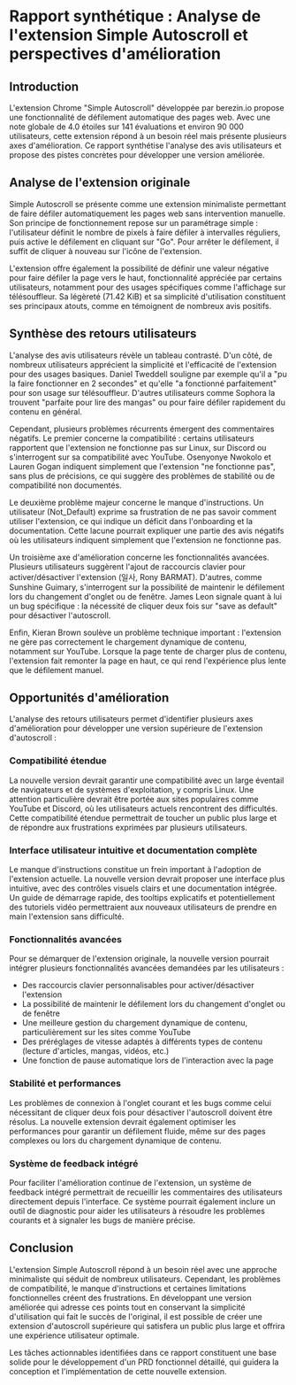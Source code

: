 # Rapport synthétique : Analyse de l'extension Simple Autoscroll et perspectives d'amélioration

## Introduction

L'extension Chrome "Simple Autoscroll" développée par berezin.io propose une fonctionnalité de défilement automatique des pages web. Avec une note globale de 4.0 étoiles sur 141 évaluations et environ 90 000 utilisateurs, cette extension répond à un besoin réel mais présente plusieurs axes d'amélioration. Ce rapport synthétise l'analyse des avis utilisateurs et propose des pistes concrètes pour développer une version améliorée.

## Analyse de l'extension originale

Simple Autoscroll se présente comme une extension minimaliste permettant de faire défiler automatiquement les pages web sans intervention manuelle. Son principe de fonctionnement repose sur un paramétrage simple : l'utilisateur définit le nombre de pixels à faire défiler à intervalles réguliers, puis active le défilement en cliquant sur "Go". Pour arrêter le défilement, il suffit de cliquer à nouveau sur l'icône de l'extension.

L'extension offre également la possibilité de définir une valeur négative pour faire défiler la page vers le haut, fonctionnalité appréciée par certains utilisateurs, notamment pour des usages spécifiques comme l'affichage sur télésouffleur. Sa légèreté (71.42 KiB) et sa simplicité d'utilisation constituent ses principaux atouts, comme en témoignent de nombreux avis positifs.

## Synthèse des retours utilisateurs

L'analyse des avis utilisateurs révèle un tableau contrasté. D'un côté, de nombreux utilisateurs apprécient la simplicité et l'efficacité de l'extension pour des usages basiques. Daniel Tweddell souligne par exemple qu'il a "pu la faire fonctionner en 2 secondes" et qu'elle "a fonctionné parfaitement" pour son usage sur télésouffleur. D'autres utilisateurs comme Sophora la trouvent "parfaite pour lire des mangas" ou pour faire défiler rapidement du contenu en général.

Cependant, plusieurs problèmes récurrents émergent des commentaires négatifs. Le premier concerne la compatibilité : certains utilisateurs rapportent que l'extension ne fonctionne pas sur Linux, sur Discord ou s'interrogent sur sa compatibilité avec YouTube. Osenyonye Nwokolo et Lauren Gogan indiquent simplement que l'extension "ne fonctionne pas", sans plus de précisions, ce qui suggère des problèmes de stabilité ou de compatibilité non documentés.

Le deuxième problème majeur concerne le manque d'instructions. Un utilisateur (Not_Default) exprime sa frustration de ne pas savoir comment utiliser l'extension, ce qui indique un déficit dans l'onboarding et la documentation. Cette lacune pourrait expliquer une partie des avis négatifs où les utilisateurs indiquent simplement que l'extension ne fonctionne pas.

Un troisième axe d'amélioration concerne les fonctionnalités avancées. Plusieurs utilisateurs suggèrent l'ajout de raccourcis clavier pour activer/désactiver l'extension (일사, Rony BARMAT). D'autres, comme Sunshine Guimary, s'interrogent sur la possibilité de maintenir le défilement lors du changement d'onglet ou de fenêtre. James Leon signale quant à lui un bug spécifique : la nécessité de cliquer deux fois sur "save as default" pour désactiver l'autoscroll.

Enfin, Kieran Brown soulève un problème technique important : l'extension ne gère pas correctement le chargement dynamique de contenu, notamment sur YouTube. Lorsque la page tente de charger plus de contenu, l'extension fait remonter la page en haut, ce qui rend l'expérience plus lente que le défilement manuel.

## Opportunités d'amélioration

L'analyse des retours utilisateurs permet d'identifier plusieurs axes d'amélioration pour développer une version supérieure de l'extension d'autoscroll :

### Compatibilité étendue

La nouvelle version devrait garantir une compatibilité avec un large éventail de navigateurs et de systèmes d'exploitation, y compris Linux. Une attention particulière devrait être portée aux sites populaires comme YouTube et Discord, où les utilisateurs actuels rencontrent des difficultés. Cette compatibilité étendue permettrait de toucher un public plus large et de répondre aux frustrations exprimées par plusieurs utilisateurs.

### Interface utilisateur intuitive et documentation complète

Le manque d'instructions constitue un frein important à l'adoption de l'extension actuelle. La nouvelle version devrait proposer une interface plus intuitive, avec des contrôles visuels clairs et une documentation intégrée. Un guide de démarrage rapide, des tooltips explicatifs et potentiellement des tutoriels vidéo permettraient aux nouveaux utilisateurs de prendre en main l'extension sans difficulté.

### Fonctionnalités avancées

Pour se démarquer de l'extension originale, la nouvelle version pourrait intégrer plusieurs fonctionnalités avancées demandées par les utilisateurs :
- Des raccourcis clavier personnalisables pour activer/désactiver l'extension
- La possibilité de maintenir le défilement lors du changement d'onglet ou de fenêtre
- Une meilleure gestion du chargement dynamique de contenu, particulièrement sur les sites comme YouTube
- Des préréglages de vitesse adaptés à différents types de contenu (lecture d'articles, mangas, vidéos, etc.)
- Une fonction de pause automatique lors de l'interaction avec la page

### Stabilité et performances

Les problèmes de connexion à l'onglet courant et les bugs comme celui nécessitant de cliquer deux fois pour désactiver l'autoscroll doivent être résolus. La nouvelle extension devrait également optimiser les performances pour garantir un défilement fluide, même sur des pages complexes ou lors du chargement dynamique de contenu.

### Système de feedback intégré

Pour faciliter l'amélioration continue de l'extension, un système de feedback intégré permettrait de recueillir les commentaires des utilisateurs directement depuis l'interface. Ce système pourrait également inclure un outil de diagnostic pour aider les utilisateurs à résoudre les problèmes courants et à signaler les bugs de manière précise.

## Conclusion

L'extension Simple Autoscroll répond à un besoin réel avec une approche minimaliste qui séduit de nombreux utilisateurs. Cependant, les problèmes de compatibilité, le manque d'instructions et certaines limitations fonctionnelles créent des frustrations. En développant une version améliorée qui adresse ces points tout en conservant la simplicité d'utilisation qui fait le succès de l'original, il est possible de créer une extension d'autoscroll supérieure qui satisfera un public plus large et offrira une expérience utilisateur optimale.

Les tâches actionnables identifiées dans ce rapport constituent une base solide pour le développement d'un PRD fonctionnel détaillé, qui guidera la conception et l'implémentation de cette nouvelle extension.
